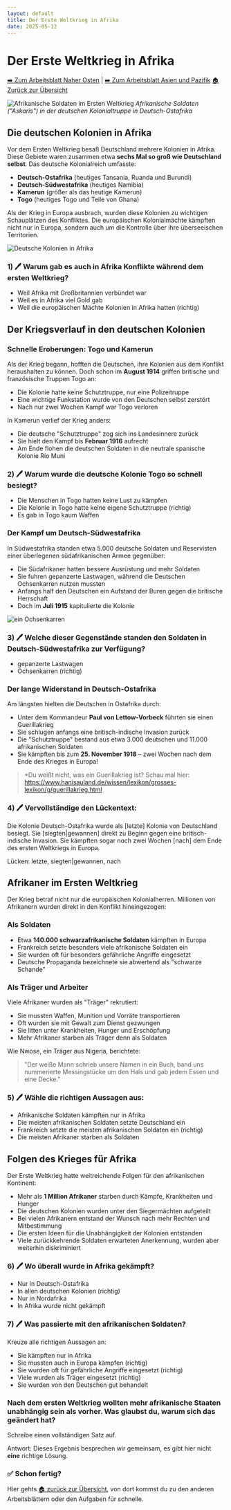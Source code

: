 ```yaml
---
layout: default
title: Der Erste Weltkrieg in Afrika
date: 2025-05-12
---
```


# Der Erste Weltkrieg in Afrika

[➡️ Zum Arbeitsblatt Naher Osten](arbeitsblatt-wk1-nahost.html) | [➡️ Zum Arbeitsblatt Asien und Pazifik](arbeitsblatt-wk1-asien.html)
[🏠 Zurück zur Übersicht](GPG_7/Arbeitsblätter_GPG_7/Thema-der-erste-Weltkrieg_ein-globaler-Krieg.md)

![Afrikanische Soldaten im Ersten Weltkrieg](https://img.welt.de/img/geschichte/mobile128383706/9692509137-ci102l-w1024/Schutztruppen-Dt-Ostafrika-Feldstellung.jpg)
*Afrikanische Soldaten ("Askaris") in der deutschen Kolonialtruppe in Deutsch-Ostafrika*

## Die deutschen Kolonien in Afrika

Vor dem Ersten Weltkrieg besaß Deutschland mehrere Kolonien in Afrika. Diese Gebiete waren zusammen etwa **sechs Mal so groß wie Deutschland selbst**. Das deutsche Kolonialreich umfasste:

- **Deutsch-Ostafrika** (heutiges Tansania, Ruanda und Burundi)
- **Deutsch-Südwestafrika** (heutiges Namibia)
- **Kamerun** (größer als das heutige Kamerun)
- **Togo** (heutiges Togo und Teile von Ghana)

Als der Krieg in Europa ausbrach, wurden diese Kolonien zu wichtigen Schauplätzen des Konfliktes. Die europäischen Kolonialmächte kämpften nicht nur in Europa, sondern auch um die Kontrolle über ihre überseeischen Territorien.

![Deutsche Kolonien in Afrika](https://img.welt.de/img/geschichte/mobile128383696/6562509987-ci102l-w1024/Afrika-im-Ersten-Weltkrieg-Korrektur-14042014.jpg)

### 1) 🖊️ Warum gab es auch in Afrika Konflikte während dem ersten Weltkrieg?

-  Weil Afrika mit Großbritannien verbündet war
-  Weil es in Afrika viel Gold gab
-  Weil die europäischen Mächte Kolonien in Afrika hatten (richtig)

## Der Kriegsverlauf in den deutschen Kolonien

### Schnelle Eroberungen: Togo und Kamerun

Als der Krieg begann, hofften die Deutschen, ihre Kolonien aus dem Konflikt heraushalten zu können. Doch schon im **August 1914** griffen britische und französische Truppen Togo an:

- Die Kolonie hatte keine Schutztruppe, nur eine Polizeitruppe
- Eine wichtige Funkstation wurde von den Deutschen selbst zerstört
- Nach nur zwei Wochen Kampf war Togo verloren

In Kamerun verlief der Krieg anders:
- Die deutsche "Schutztruppe" zog sich ins Landesinnere zurück
- Sie hielt den Kampf bis **Februar 1916** aufrecht
- Am Ende flohen die deutschen Soldaten in die neutrale spanische Kolonie Río Muni

### 2) 🖊️ Warum wurde die deutsche Kolonie Togo so schnell besiegt?

- Die Menschen in Togo hatten keine Lust zu kämpfen
- Die Kolonie in Togo hatte keine eigene Schutztruppe (richtig)
- Es gab in Togo kaum Waffen

### Der Kampf um Deutsch-Südwestafrika

In Südwestafrika standen etwa 5.000 deutsche Soldaten und Reservisten einer überlegenen südafrikanischen Armee gegenüber:

- Die Südafrikaner hatten bessere Ausrüstung und mehr Soldaten
- Sie fuhren gepanzerte Lastwagen, während die Deutschen Ochsenkarren nutzen mussten
- Anfangs half den Deutschen ein Aufstand der Buren gegen die britische Herrschaft
- Doch im **Juli 1915** kapitulierte die Kolonie

![ein Ochsenkarren](https://upload.wikimedia.org/wikipedia/commons/8/8f/Bundesarchiv_Bild_183-R91954%2C_bei_Randow_-_Mecklenburg%2C_Bauer_hat_Kuh_eingespannt..jpg)



### 3) 🖊️ Welche dieser Gegenstände standen den Soldaten in Deutsch-Südwestafrika zur Verfügung?

- gepanzerte Lastwagen
- Ochsenkarren (richtig)

### Der lange Widerstand in Deutsch-Ostafrika

Am längsten hielten die Deutschen in Ostafrika durch:

- Unter dem Kommandeur **Paul von Lettow-Vorbeck** führten sie einen Guerillakrieg
- Sie schlugen anfangs eine britisch-indische Invasion zurück
- Die "Schutztruppe" bestand aus etwa 3.000 deutschen und 11.000 afrikanischen Soldaten
- Sie kämpften bis zum **25. November 1918** – zwei Wochen nach dem Ende des Krieges in Europa!

>*Du weißt nicht, was ein Guerillakrieg ist? Schau mal hier: https://www.hanisauland.de/wissen/lexikon/grosses-lexikon/g/guerillakrieg.html

### 4) 🖊️ Vervollständige den Lückentext: 

Die Kolonie Deutsch-Ostafrika wurde als [letzte] Kolonie von Deutschland besiegt. Sie [siegten|gewannen] direkt zu Beginn gegen eine britisch-indische Invasion. Sie kämpften sogar noch zwei Wochen [nach] dem Ende des ersten Weltkriegs in Europa. 

Lücken: letzte, siegten|gewannen, nach

## Afrikaner im Ersten Weltkrieg

Der Krieg betraf nicht nur die europäischen Kolonialherren. Millionen von Afrikanern wurden direkt in den Konflikt hineingezogen:

### Als Soldaten

- Etwa **140.000 schwarzafrikanische Soldaten** kämpften in Europa
- Frankreich setzte besonders viele afrikanische Soldaten ein
- Sie wurden oft für besonders gefährliche Angriffe eingesetzt
- Deutsche Propaganda bezeichnete sie abwertend als "schwarze Schande"

### Als Träger und Arbeiter

Viele Afrikaner wurden als "Träger" rekrutiert:
- Sie mussten Waffen, Munition und Vorräte transportieren
- Oft wurden sie mit Gewalt zum Dienst gezwungen
- Sie litten unter Krankheiten, Hunger und Erschöpfung
- Mehr Afrikaner starben als Träger denn als Soldaten

Wie Nwose, ein Träger aus Nigeria, berichtete:
> "Der weiße Mann schrieb unsere Namen in ein Buch, band uns nummerierte Messingstücke um den Hals und gab jedem Essen und eine Decke."

### 5) 🖊️ Wähle die richtigen Aussagen aus: 

- Afrikanische Soldaten kämpften nur in Afrika
- Die meisten afrikanischen Soldaten setzte Deutschland ein
- Frankreich setzte die meisten afrikanischen Soldaten ein (richtig)
- Die meisten Afrikaner starben als Soldaten

## Folgen des Krieges für Afrika

Der Erste Weltkrieg hatte weitreichende Folgen für den afrikanischen Kontinent:

- Mehr als **1 Million Afrikaner** starben durch Kämpfe, Krankheiten und Hunger
- Die deutschen Kolonien wurden unter den Siegermächten aufgeteilt
- Bei vielen Afrikanern entstand der Wunsch nach mehr Rechten und Mitbestimmung
- Die ersten Ideen für die Unabhängigkeit der Kolonien entstanden
- Viele zurückkehrende Soldaten erwarteten Anerkennung, wurden aber weiterhin diskriminiert

### 6) 🖊️ Wo überall wurde in Afrika gekämpft?

- Nur in Deutsch-Ostafrika
- In allen deutschen Kolonien (richtig)
- Nur in Nordafrika
- In Afrika wurde nicht gekämpft

### 7) 🖊️ Was passierte mit den afrikanischen Soldaten?

Kreuze alle richtigen Aussagen an:

- Sie kämpften nur in Afrika
- Sie mussten auch in Europa kämpfen (richtig)
- Sie wurden oft für gefährliche Angriffe eingesetzt (richtig)
- Viele wurden als Träger eingesetzt (richtig)
- Sie wurden von den Deutschen gut behandelt


### Nach dem ersten Weltkrieg wollten mehr afrikanische Staaten unabhängig sein als vorher. Was glaubst du, warum sich das geändert hat?

Schreibe einen vollständigen Satz auf.

Antwort: Dieses Ergebnis besprechen wir gemeinsam, es gibt hier nicht **eine** richtige Lösung.



### ✅ Schon fertig? 

Hier gehts [🏠 zurück zur Übersicht](GPG_7/Arbeitsblätter_GPG_7/Thema-der-erste-Weltkrieg_ein-globaler-Krieg.md), von dort kommst du zu den anderen Arbeitsblättern oder den Aufgaben für schnelle. 

